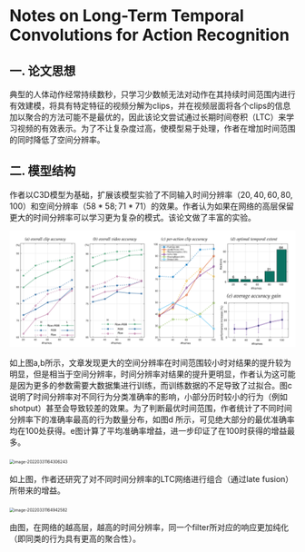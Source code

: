 # Notes on Long-Term Temporal Convolutions for Action Recognition

## 一. 论文思想

典型的人体动作经常持续数秒，只学习少数帧无法对动作在其持续时间范围内进行有效建模，将具有特定特征的视频分解为clips，并在视频层面将各个clips的信息加以聚合的方法可能不是最优的，因此该论文尝试通过长期时间卷积（LTC）来学习视频的有效表示。为了不让复杂度过高，使模型易于处理，作者在增加时间范围的同时降低了空间分辨率。

## 二. 模型结构

作者以C3D模型为基础，扩展该模型实验了不同输入时间分辨率（${20,40,60,80,100}$）和空间分辨率（${58*58; 71*71}$）的效果。作者认为如果在网络的高层保留更大的时间分辨率可以学习更为复杂的模式。该论文做了丰富的实验。

<img src="https://raw.githubusercontent.com/coelien/image-hosting/master/img/202203311545215.png" alt="image-20220331154503089" style="zoom: 50%;" />

如上图a,b所示，文章发现更大的空间分辨率在时间范围较小时对结果的提升较为明显，但是相当于空间分辨率，时间分辨率对结果的提升更明显，作者认为这可能是因为更多的参数需要大数据集进行训练，而训练数据的不足导致了过拟合。图c说明了时间分辨率对不同行为分类准确率的影响，小部分历时较小的行为（例如shotput）甚至会导致较差的效果。为了判断最优时间范围，作者统计了不同时间分辨率下的准确率最高的行为数量分布，如图d 所示，可见绝大部分的最优准确率均在100处获得。e图计算了平均准确率增益，进一步印证了在100时获得的增益最多。

<img src="C:\Users\sixwa\AppData\Roaming\Typora\typora-user-images\image-20220331164306243.png" alt="image-20220331164306243" style="zoom:50%;" />

如上图，作者还研究了对不同时间分辨率的LTC网络进行组合（通过late fusion）所带来的增益。

<img src="C:\Users\sixwa\AppData\Roaming\Typora\typora-user-images\image-20220331164942582.png" alt="image-20220331164942582" style="zoom:50%;" />

由图，在网络的越高层，越高的时间分辨率，同一个filter所对应的响应更加纯化（即同类的行为具有更高的聚合性）。
